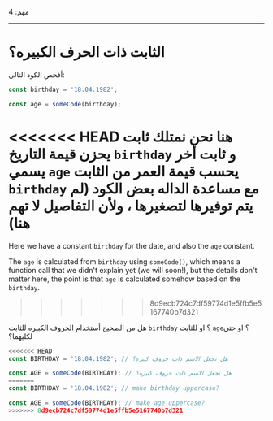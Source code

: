 مهم: 4

---

# الثابت ذات الحرف الكبيره؟

أفحص الكود التالي:

```js
const birthday = '18.04.1982';

const age = someCode(birthday);
```

<<<<<<< HEAD
هنا نحن نمتلك ثابت يحزن قيمة التاريخ `birthday` و ثابت أخر يسمي `age` يحسب قيمة العمر من الثابت `birthday` مع مساعدة الداله بعض الكود (لم يتم توفيرها لتصغيرها ، ولأن التفاصيل لا تهم هنا)
=======
Here we have a constant `birthday` for the date, and also the `age` constant.

The `age` is calculated from `birthday` using `someCode()`, which means a function call that we didn't explain yet (we will soon!), but the details don't matter here, the point is that `age` is calculated somehow based on the `birthday`.
>>>>>>> 8d9ecb724c7df59774d1e5ffb5e5167740b7d321

هل من الصحيح أستخدام الحروف الكبيره للثابت `birthday` ؟ او للثابت `age`؟ او حتي لكليهما؟

```js
<<<<<<< HEAD
const BIRTHDAY = '18.04.1982'; // هل نجعل الاسم ذات حروف كبيره؟

const AGE = someCode(BIRTHDAY); // هل نجعل الاسم ذات حروف كبيره؟
=======
const BIRTHDAY = '18.04.1982'; // make birthday uppercase?

const AGE = someCode(BIRTHDAY); // make age uppercase?
>>>>>>> 8d9ecb724c7df59774d1e5ffb5e5167740b7d321
```
